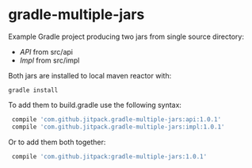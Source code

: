 # gradle-multiple-jars

Example Gradle project producing two jars from single source directory:
 - *API* from src/api
 - *Impl* from src/impl

Both jars are installed to local maven reactor with:

    gradle install
    
    
To add them to build.gradle use the following syntax:

```gradle 
 compile 'com.github.jitpack.gradle-multiple-jars:api:1.0.1'
 compile 'com.github.jitpack.gradle-multiple-jars:impl:1.0.1'
```

Or to add them both together:

```gradle 
 compile 'com.github.jitpack:gradle-multiple-jars:1.0.1'
```
